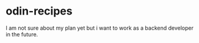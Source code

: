 # odin-recipes

I am not sure about my plan yet but i want to work as a backend developer in the future.
